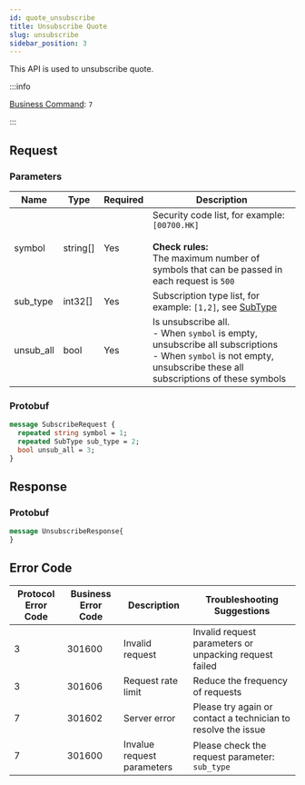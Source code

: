 ```yaml
---
id: quote_unsubscribe
title: Unsubscribe Quote
slug: unsubscribe
sidebar_position: 3
---
```


This API is used to unsubscribe quote.

:::info

[Business Command](../../socket/protocol/request): `7`

:::

## Request

### Parameters

| Name      | Type     | Required | Description                                                                                                                                                               |
| --------- | -------- | -------- | ------------------------------------------------------------------------------------------------------------------------------------------------------------------------- |
| symbol    | string[] | Yes      | Security code list, for example: `[00700.HK]` <br /><br />**Check rules:**<br />The maximum number of symbols that can be passed in each request is `500`                 |
| sub_type  | int32[]  | Yes      | Subscription type list, for example: `[1,2]`, see [SubType](../objects#subtype---quote-type-of-subscription)                                                              |
| unsub_all | bool     | Yes      | Is unsubscribe all. <br />- When `symbol` is empty, unsubscribe all subscriptions<br />- When `symbol` is not empty, unsubscribe these all subscriptions of these symbols |

### Protobuf

```protobuf
message SubscribeRequest {
  repeated string symbol = 1;
  repeated SubType sub_type = 2;
  bool unsub_all = 3;
}
```

## Response

### Protobuf

```protobuf
message UnsubscribeResponse{
}
```

## Error Code

| Protocol Error Code | Business Error Code | Description                | Troubleshooting Suggestions                                   |
| ------------------- | ------------------- | -------------------------- | ------------------------------------------------------------- |
| 3                   | 301600              | Invalid request            | Invalid request parameters or unpacking request failed        |
| 3                   | 301606              | Request rate limit         | Reduce the frequency of requests                              |
| 7                   | 301602              | Server error               | Please try again or contact a technician to resolve the issue |
| 7                   | 301600              | Invalue request parameters | Please check the request parameter: `sub_type`                |
